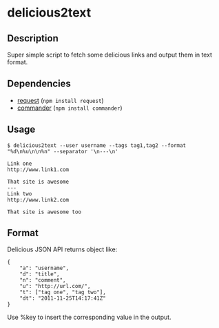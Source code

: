 delicious2text
==============

Description
-----------

Super simple script to fetch some delicious links and output them in
text format.

Dependencies
------------

 - [request](https://github.com/mikeal/request) (`npm install request`)
 - [commander](https://github.com/visionmedia/commander.js) (`npm install commander`)

Usage
-----

    $ delicious2text --user username --tags tag1,tag2 --format "%d\n%u\n\n%n" --separator '\n---\n'
    
    Link one
    http://www.link1.com
    
    That site is awesome
    ---
    Link two
    http://www.link2.com
    
    That site is awesome too

Format
------

Delicious JSON API returns object like:
    
    {
        "a": "username",
        "d": "title",
        "n": "comment",
        "u": "http://url.com/",
        "t": ["tag one", "tag two"],
        "dt": "2011-11-25T14:17:41Z"
    }
    
Use %key to insert the corresponding value in the output.

